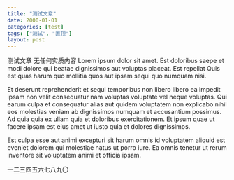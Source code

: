 ```yaml
---
title: "测试文章"
date: 2000-01-01
categories: [test]
tags: ["测试", "置顶"]
layout: post
---
```


测试文章
无任何实质内容
Lorem ipsum dolor sit amet. Est doloribus saepe et modi dolore qui beatae dignissimos aut voluptas placeat. Est repellat Quis est quas harum quo mollitia quos aut ipsam sequi quo numquam nisi. </p><p>Et deserunt reprehenderit et sequi temporibus non libero libero ea impedit ipsam non velit consequatur nam voluptas voluptate vel neque voluptas. Qui earum culpa et consequatur alias aut quidem voluptatem non explicabo nihil eos molestias veniam ab dignissimos numquam et accusantium possimus. Ad quia quia ex ullam quia et doloribus exercitationem. Et ipsum quae ut facere ipsam est eius amet ut iusto quia et dolores dignissimos. </p><p>Est culpa esse aut animi excepturi sit harum omnis id voluptatem aliquid est eveniet dolorem qui molestiae natus ut porro iure. Ea omnis tenetur ut rerum inventore sit voluptatem animi et officia ipsam.

一二三四五六七八九〇
